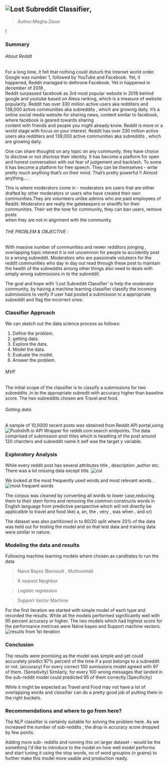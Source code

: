 ##  ![Lost Subreddit Classifier ](https://git.generalassemb.ly/mzavar/project_3/blob/master/wordcloud%20title.png),
> Author:Megha Zavar

!

### Summary
###### About Reddit
For a long time, it felt that nothing could disturb the Internet world order. Google was number 1, followed by YouTube and 
Facebook. Yet, it happened, Reddit managed to dethrone Facebook. Yet in happened in december of 2018 ,  
Reddit surpassed facebook as  3rd most popular website in 2018 behind google and youtube based on Alexa ranking,
which is a measure of website popularity. Reddit has over 330 million active users aka redditers and  138,000 active communities aka subreddits , which are growing
daily. 
It’s a online social media website for sharing news, content similar to facebook, where facebook is geared towards sharing  
content  with friends and people  you might already know. Reddit is more or a world stage with focus on your interest.
Reddit has over 330 million active users aka redditers and  138,000 active communities aka subreddits , which are growing
daily. 

One can share thoughts on any topic on any community, they have choice to  disclose  or not disclose their identity.
It has become a platform for open and  honest conversation with out fear of judgement and backlash. To some it has
become a platform for free speech. They can be themselves - write  pretty much anything that’s on their mind. That’s 
pretty powerful !! Almost  anything.....

This is where moderators come in - moderators are users that are either drafted by other moderators or users who have created
their own communities.They are volunteers unlike admins who are paid employees of Reddit. Moderators are really the 
gatekeepers or sheriffs for their communities. Their set the tone for community, they can ban users, remove posts  
when they are not in alignment with the community.

###### THE PROBLEM  & OBJECTIVE :
With massive number of communities   and  newer redditors joinging , overlapping topic interest it is  not uncommon for people
to accidently post  to a wrong subreddit. Moderators who are passionate voluteers for the reddit communities who
day in day out read through these post to maintain the health of the subreddits among other things  also need to deals
with simply wrong submissions in to the subreddit.

The goal and hope with 'Lost Subreddit Classifier' is help the moderator community, by having a machine learning classifier
classify the incoming submissions to verify if user had posted a submission to a appropriate subreddit and flag the 
incorrect ones.

### Classifier Approach
We can sketch out the data science process as follows:
1. Define the problem.
2. getting data.
3. Explore the data.
4. Model the data.
5. Evaluate the model.
6. Answer the problem.

######   MVP
The initial scope of the classifier is to classify a submissions for two subreddits ,in to the appropriate subredit with
accuracy higher than baseline score. The two subreddits chosen are Travel and food.

######  Getting data.
A sample of 10,0000 recent posts was obtained from Reddit API portal,using
![Pushshift.io](https://pushshift.io/api-parameters/) API Wrapper for reddit.com search endpoints.
The data comprised of submission post titles which is headting of the post around 120 charcters and  subreddit name
it self was the target y variable. 

### Exploratory Analysis
While every reddit post has several attributes  title , description ,author  etc.  There was a lot missing data except title.
![col](https://git.generalassemb.ly/mzavar/project_3/blob/master/eda.png)

We looked at the most frequently used words and most relevant words .
![most frequent words](https://git.generalassemb.ly/mzavar/project_3/blob/master/bag%20of%20words.png)

The corpus was cleaned by converting all words to  lower case,reducing them to their stem forms and removing the common constructs words in English language from predictive perspective which will not  directly be applicatble to travel and food like( a, an, the , very , was when , and or)

The dataset was also partitioned in  to 80/20 split  where 20% of the data was held out for testing the model and so that test data and training data were similar in nature. 

### Modeling the data and results
Following machine learning models where chosen  as canditates to run the data
 > Naive Bayes (Bernoulli , Multinomial)
 
 > K nearest Neighbor
 
 > Logistic regression
 
 > Support Vector Machine
 
 For the first iteration we started with simple model of each type and recorded the results. While all the models performed significantly well with 95 percent accuracy or higher. The two models which had highest score for the performance metrices were Naive bayes and Support machine vectors.
 ![results from 1st iteration](https://git.generalassemb.ly/mzavar/project_3/blob/master/results-pass-1.png)
 
### Conclusion
The results were promising as the model was simple and yet could accurately predict 97% percent of the time if a post belongs to a subreddit or not.  (accuracy)
For every correct 100 sumissions model agreed with 97 of them. (Sensitivity)
Similarly, for every 100 wrong messages that landed in the sub-reddit model could predicted 95 of them correctly.(Specificity)

While it might be  expected as Travel and Food may not have a lot of overlapping words and classifier can do a pretty good job of putting them in the right buckets.

### Recommendations and where to go from here?
The NLP classifier is certainly suitable for solving the problem here. As we increased the number of sub-reddits , the drop in accuracy score  dropped by few points.

Adding more sub- reddits and running this on larger dataset - would be the something I'd like to introduce to the model on how well model performs and start tuning it using the stop words,  no of word groupins (n grams) to further make this model
more usable and production ready.









